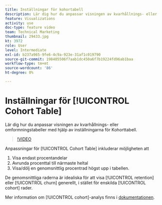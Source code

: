 ```yaml
---
title: Inställningar för kohortabell
description: Lär dig hur du anpassar visningen av kvarhållnings- eller omformningstabeller med hjälp av inställningarna för Kohorttabell.
feature: Visualizations
activity: use
doc-type: feature video
team: Technical Marketing
thumbnail: 29433.jpg
kt: 3972
role: User
level: Intermediate
exl-id: b237a965-9fe6-4c9a-923e-31af1c019790
source-git-commit: 198405506f7aab1dc450a6f7b19224fd96ab1baa
workflow-type: tm+mt
source-wordcount: '86'
ht-degree: 0%

---
```


# Inställningar för [!UICONTROL Cohort Table]

Lär dig hur du anpassar visningen av kvarhållnings- eller omformningstabeller med hjälp av inställningarna för Kohorttabell.

>[!VIDEO](https://video.tv.adobe.com/v/29433/?quality=12&learn=on)

Anpassningar för [!UICONTROL Cohort Table] inkluderar möjligheten att

1. Visa endast procentandelar
1. Avrunda procenttal till närmaste heltal
1. Visa/dölj en genomsnittlig procentrad högst upp i tabellen.

De genomsnittliga raderna är idealiska för att visa [!UICONTROL retention] eller [!UICONTROL churn] generellt, i stället för enskilda [!UICONTROL cohort] rader.

Mer information om [!UICONTROL cohort]-analys finns i [dokumentationen](https://experienceleague.adobe.com/docs/analytics/analyze/analysis-workspace/visualizations/cohort-table/t-cohort.html?lang=sv-SE).
